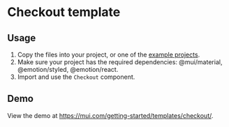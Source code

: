 # Checkout template

## Usage

<!-- #default-branch-switch -->

1. Copy the files into your project, or one of the [example projects](https://github.com/mui/material-ui/tree/master/examples).
2. Make sure your project has the required dependencies: @mui/material, @emotion/styled, @emotion/react.
3. Import and use the `Checkout` component.

## Demo

<!-- #default-branch-switch -->

View the demo at https://mui.com/getting-started/templates/checkout/.

